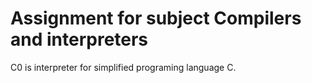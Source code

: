#  Assignment for subject Compilers and interpreters
C0 is interpreter for simplified programing language C.
